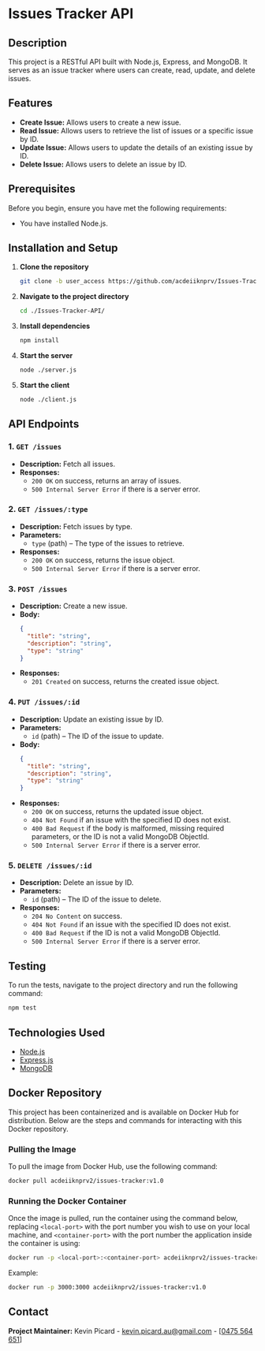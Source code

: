 # Issues Tracker API

## Description
This project is a RESTful API built with Node.js, Express, and MongoDB. It serves as an issue tracker where users can create, read, update, and delete issues.

## Features
- **Create Issue:** Allows users to create a new issue.
- **Read Issue:** Allows users to retrieve the list of issues or a specific issue by ID.
- **Update Issue:** Allows users to update the details of an existing issue by ID.
- **Delete Issue:** Allows users to delete an issue by ID.

## Prerequisites
Before you begin, ensure you have met the following requirements:
- You have installed Node.js.

## Installation and Setup
1. **Clone the repository**
   ```sh
   git clone -b user_access https://github.com/acdeiiknprv/Issues-Tracker-API/
   ```
2. **Navigate to the project directory**
   ```sh
   cd ./Issues-Tracker-API/
   ```
3. **Install dependencies**
    ```sh
    npm install
    ```
4. **Start the server**
    ```sh
    node ./server.js
    ```
4. **Start the client**
    ```sh
    node ./client.js
    ```

## API Endpoints

### 1. `GET /issues`
   - **Description:** Fetch all issues.
   - **Responses:**
     - `200 OK` on success, returns an array of issues.
     - `500 Internal Server Error` if there is a server error.

### 2. `GET /issues/:type`
   - **Description:** Fetch issues by type.
   - **Parameters:** 
     - `type` (path) – The type of the issues to retrieve.
   - **Responses:**
     - `200 OK` on success, returns the issue object.
     - `500 Internal Server Error` if there is a server error.

### 3. `POST /issues`
   - **Description:** Create a new issue.
   - **Body:**
     ```json
     {
       "title": "string",
       "description": "string",
       "type": "string"
     }
     ```
   - **Responses:**
     - `201 Created` on success, returns the created issue object.

### 4. `PUT /issues/:id`
   - **Description:** Update an existing issue by ID.
   - **Parameters:**
     - `id` (path) – The ID of the issue to update.
   - **Body:**
     ```json
     {
       "title": "string",
       "description": "string",
       "type": "string"
     }
     ```
   - **Responses:**
     - `200 OK` on success, returns the updated issue object.
     - `404 Not Found` if an issue with the specified ID does not exist.
     - `400 Bad Request` if the body is malformed, missing required parameters, or the ID is not a valid MongoDB ObjectId.
     - `500 Internal Server Error` if there is a server error.

### 5. `DELETE /issues/:id`
   - **Description:** Delete an issue by ID.
   - **Parameters:**
     - `id` (path) – The ID of the issue to delete.
   - **Responses:**
     - `204 No Content` on success.
     - `404 Not Found` if an issue with the specified ID does not exist.
     - `400 Bad Request` if the ID is not a valid MongoDB ObjectId.
     - `500 Internal Server Error` if there is a server error.

## Testing

To run the tests, navigate to the project directory and run the following command:
```sh
npm test
```

## Technologies Used

- [Node.js](https://nodejs.org/)
- [Express.js](https://expressjs.com/)
- [MongoDB](https://www.mongodb.com/)

## Docker Repository

This project has been containerized and is available on Docker Hub for distribution. Below are the steps and commands for interacting with this Docker repository.

### Pulling the Image
To pull the image from Docker Hub, use the following command:

```sh
docker pull acdeiiknprv2/issues-tracker:v1.0
```

### Running the Docker Container
Once the image is pulled, run the container using the command below, replacing `<local-port>` with the port number you wish to use on your local machine, and `<container-port>` with the port number the application inside the container is using:

```sh
docker run -p <local-port>:<container-port> acdeiiknprv2/issues-tracker:v1.0
```

Example:

```sh
docker run -p 3000:3000 acdeiiknprv2/issues-tracker:v1.0
```

## Contact

**Project Maintainer:** Kevin Picard - [kevin.picard.au@gmail.com](mailto:kevin.picard.au@gmail.com) - [<a href="tel:0475564651">0475 564 651</a>]
